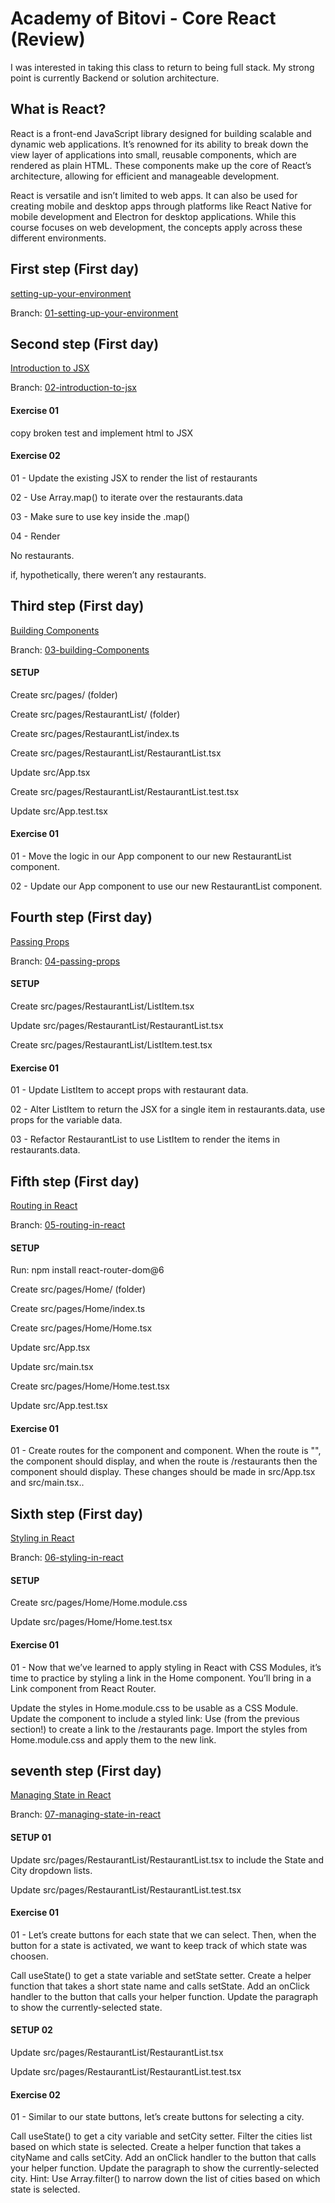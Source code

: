 # Academy of Bitovi - Core React (Review)


I was interested in taking this class to return to being full stack. My strong point is currently Backend or solution architecture.


## What is React?


React is a front-end JavaScript library designed for building scalable and dynamic web applications. It’s renowned for its ability to break down the view layer of applications into small, reusable components, which are rendered as plain HTML. These components make up the core of React’s architecture, allowing for efficient and manageable development.

React is versatile and isn’t limited to web apps. It can also be used for creating mobile and desktop apps through platforms like React Native for mobile development and Electron for desktop applications. While this course focuses on web development, the concepts apply across these different environments.

## First step (First day)


[setting-up-your-environment](https://www.bitovi.com/academy/learn-react/setting-up-your-environment.html)

Branch: [01-setting-up-your-environment](https://github.com/thomazbandeira/bitovi-academy-learn-core-react/tree/01-setting-up-your-environment)


## Second step (First day)


[Introduction to JSX](https://www.bitovi.com/academy/learn-react/intro-to-jsx.html)

Branch: [02-introduction-to-jsx](https://github.com/thomazbandeira/bitovi-academy-learn-core-react/tree/02-introduction-to-jsx)

#### Exercise 01


copy broken test and implement html to JSX

#### Exercise 02


01 - Update the existing JSX to render the list of restaurants

02 - Use Array.map() to iterate over the restaurants.data

03 - Make sure to use key inside the .map()

04 - Render <p>No restaurants.</p> if, hypothetically, there weren’t any restaurants.

## Third step (First day)


[Building Components](https://www.bitovi.com/academy/learn-react/components.html)

Branch: [03-building-Components](https://github.com/thomazbandeira/bitovi-academy-learn-core-react/blob/03-building-components)


#### SETUP


 Create src/pages/ (folder)

 Create src/pages/RestaurantList/ (folder)

 Create src/pages/RestaurantList/index.ts

 Create src/pages/RestaurantList/RestaurantList.tsx

 Update src/App.tsx

 Create src/pages/RestaurantList/RestaurantList.test.tsx

 Update src/App.test.tsx

 #### Exercise 01 


 01 - Move the logic in our App component to our new RestaurantList component.
 
 02 - Update our App component to use our new RestaurantList component.

 ## Fourth step (First day)

[Passing Props](https://www.bitovi.com/academy/learn-react/components.html)

Branch: [04-passing-props](https://github.com/thomazbandeira/bitovi-academy-learn-core-react/tree/04-passing-props)


#### SETUP


Create src/pages/RestaurantList/ListItem.tsx

Update src/pages/RestaurantList/RestaurantList.tsx

 Create src/pages/RestaurantList/ListItem.test.tsx


  #### Exercise 01 

  01 - Update ListItem to accept props with restaurant data.

  02 - Alter ListItem to return the JSX for a single item in restaurants.data, use props for the variable data.

  03 - Refactor RestaurantList to use ListItem to render the items in restaurants.data.

## Fifth step (First day)

[Routing in React](https://www.bitovi.com/academy/learn-react/routing.html)

Branch: [05-routing-in-react](https://github.com/thomazbandeira/bitovi-academy-learn-core-react/tree/05-routing-in-react)


#### SETUP

Run: npm install react-router-dom@6

 Create src/pages/Home/ (folder)

 Create src/pages/Home/index.ts

 Create src/pages/Home/Home.tsx

 Update src/App.tsx

 Update src/main.tsx

 Create src/pages/Home/Home.test.tsx

 Update src/App.test.tsx

  #### Exercise 01 

  01 - Create routes for the <Home> component and <RestaurantList> component. When the route is "", the <Home> component should display, and when the route is /restaurants then the <RestaurantList> component should display. These changes should be made in src/App.tsx and src/main.tsx..

## Sixth step (First day)

[Styling in React](https://www.bitovi.com/academy/learn-react/styling-in-react.html)

Branch: [06-styling-in-react](https://github.com/thomazbandeira/bitovi-academy-learn-core-react/tree/06-styling-in-react)


#### SETUP

Create src/pages/Home/Home.module.css

Update src/pages/Home/Home.test.tsx



  #### Exercise 01 

  01 - Now that we’ve learned to apply styling in React with CSS Modules, it’s time to practice by styling a link in the Home component. You’ll bring in a Link component from React Router.

Update the styles in Home.module.css to be usable as a CSS Module.
Update the <Home> component to include a styled link:
Use <Link> (from the previous section!) to create a link to the /restaurants page.
Import the styles from Home.module.css and apply them to the new link.

## seventh step (First day)

[Managing State in React](https://www.bitovi.com/academy/learn-react/stateful-hooks.html)

Branch: [07-managing-state-in-react](https://github.com/thomazbandeira/bitovi-academy-learn-core-react/tree/07-managing-state-in-react)


#### SETUP 01

Update src/pages/RestaurantList/RestaurantList.tsx to include the State and City dropdown lists.

Update src/pages/RestaurantList/RestaurantList.test.tsx



  #### Exercise 01 

  01 - Let’s create buttons for each state that we can select. Then, when the button for a state is activated, we want to keep track of which state was choosen.

Call useState() to get a state variable and setState setter.
Create a helper function that takes a short state name and calls setState.
Add an onClick handler to the button that calls your helper function.
Update the paragraph to show the currently-selected state.

#### SETUP 02

Update src/pages/RestaurantList/RestaurantList.tsx

Update src/pages/RestaurantList/RestaurantList.test.tsx

#### Exercise 02

01 - Similar to our state buttons, let’s create buttons for selecting a city.

Call useState() to get a city variable and setCity setter.
Filter the cities list based on which state is selected.
Create a helper function that takes a cityName and calls setCity.
Add an onClick handler to the button that calls your helper function.
Update the paragraph to show the currently-selected city.
Hint: Use Array.filter() to narrow down the list of cities based on which state is selected.